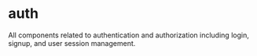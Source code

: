 # auth
All components related to authentication and authorization including login, signup, and user session management.
